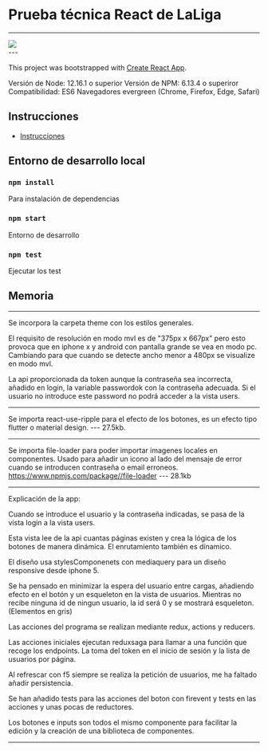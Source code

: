 # Prueba técnica React de LaLiga

---
<div classname="center">
<img src="https://i.ibb.co/w6XHtGC/reduxsaga-Test.png" >
</div>
---

This project was bootstrapped with [Create React App](https://github.com/facebook/create-react-app).

Versión de Node: 12.16.1 o superior
Versión de NPM: 6.13.4 o superiror
Compatibilidad: ES6 Navegadores evergreen (Chrome, Firefox, Edge, Safari)

## Instrucciones
- [Instrucciones](src/docs/laliga-prueba-tecnica-instrucciones.md)

## Entorno de desarrollo local

### `npm install`
Para instalación de dependencias

### `npm start`
Entorno de desarrollo

### `npm test`
Ejecutar los test

## Memoria
---
Se incorpora la carpeta theme con los estilos generales.

El requisito de resolución en modo mvl es de "375px x 667px" pero esto provoca que en iphone x y android con pantalla grande se vea en modo pc.
Cambiando para que cuando se detecte ancho menor a 480px se visualize en modo mvl. 

La api proporcionada da token aunque la contraseña sea incorrecta,
añadido en login, la variable passwordok con la contraseña adecuada.
Si el usuario no introduce este password no podrá acceder a la vista users.

---

Se importa react-use-ripple para el efecto de los botones, es un efecto tipo flutter o material design.  --- 27.5kb.

---
Se importa file-loader para poder importar imagenes locales en componentes.
Usado para añadir un icono al lado del mensaje de error cuando se introducen contraseña o email erroneos.
https://www.npmjs.com/package//file-loader --- 28.1kb

---

Explicación de la app:

Cuando se introduce el usuario y la contraseña indicadas, se pasa de la vista login a la vista users.

Esta vista lee de la api cuantas páginas existen y crea la lógica de los botones de manera dinámica. El enrutamiento también es dínamico.

El diseño usa stylesComponenets con mediaquery para un diseño responsive desde iphone 5.

Se ha pensado en minimizar la espera del usuario entre cargas, añadiendo efecto en el botón y un esqueleton en la vista de usuarios.
Mientras no recibe ninguna id de ningun usuario, la id será 0 y se mostrará esqueleton. (Elementos en gris)

Las acciones del programa se realizan mediante redux, actions y reducers.

Las acciones iniciales ejecutan reduxsaga para llamar a una función que recoge los endpoints. La toma del token en el inicio de sesión y la lista de usuarios por página.

Al refrescar con f5 siempre se realiza la petición de usuarios, me ha faltado añadir persistencia. 

Se han añadido tests para las acciones del boton con firevent y tests en las acciones y unas pocas de reductores.

Los botones e inputs son todos el mismo componente para facilitar la edición y la creación de una biblioteca de componentes. 

---